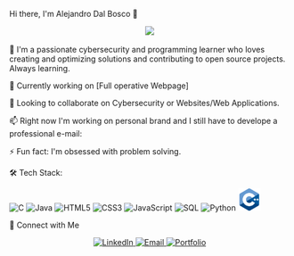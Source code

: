 Hi there, I'm Alejandro Dal Bosco 👋
<div align="center">
  <img src="https://giphy.com/gifs/HBOMax-tom-and-jerry-hbomax-n-NV4cSrRYXXwfUcYnu]https://media4.giphy.com/media/v1.Y2lkPTc5MGI3NjExZmxoem02bHM4cjF3YnpwNDduNzN5b3AweDJqejMwYm9jczk2bGZsdyZlcD12MV9pbnRlcm5hbF9naWZfYnlfaWQmY3Q9Zw/NV4cSrRYXXwfUcYnua/giphy.gif" width="500" />
</div>

🚀 I'm a passionate cybersecurity and programming learner who loves creating and optimizing solutions and contributing to open source projects. Always learning.

🔭 Currently working on [Full operative Webpage]

👯 Looking to collaborate on Cybersecurity or Websites/Web Applications.

📫 Right now I'm working on personal brand and I still have to develope a professional e-mail: 

⚡ Fun fact: I'm obsessed with problem solving.

🛠️ Tech Stack:

<p align="left">
<img src="https://cdn.jsdelivr.net/gh/devicons/devicon/icons/c/c-original.svg" alt="C" width="40" height="40"/>
<img src="https://cdn.jsdelivr.net/gh/devicons/devicon/icons/java/java-original.svg" alt="Java" width="40" height="40"/>
<img src="https://cdn.jsdelivr.net/gh/devicons/devicon/icons/html5/html5-original.svg" alt="HTML5" width="40" height="40"/>
<img src="https://cdn.jsdelivr.net/gh/devicons/devicon/icons/css3/css3-original.svg" alt="CSS3" width="40" height="40"/>
<img src="https://cdn.jsdelivr.net/gh/devicons/devicon/icons/javascript/javascript-original.svg" alt="JavaScript" width="40" height="40"/>
<img src="https://cdn.jsdelivr.net/gh/devicons/devicon/icons/mysql/mysql-original.svg" alt="SQL" width="40" height="40"/>
<img src="https://cdn.jsdelivr.net/gh/devicons/devicon/icons/python/python-original.svg" alt="Python" width="40" height="40"/>
<img src="https://raw.githubusercontent.com/devicons/devicon/master/icons/cplusplus/cplusplus-original.svg" alt="Assembly" width="40" height="40"/>

</p>

🤝 Connect with Me
<div align="center">
  <a href="https://linkedin.com/in/alejandro-dal-bosco-martínez-a0a78322b">
    <img src="https://img.shields.io/badge/LinkedIn-0077B5?style=for-the-badge&logo=linkedin&logoColor=white" alt="LinkedIn" />
  </a>
  <a href="mailto:alexdms92@proton.me">
    <img src="https://img.shields.io/badge/Email-D14836?style=for-the-badge&logo=gmail&logoColor=white" alt="Email" />
  </a>
  <a href="https://[YOUR_PORTFOLIO_WEBSITE]">
    <img src="https://img.shields.io/badge/Portfolio-FF5722?style=for-the-badge&logo=todoist&logoColor=white" alt="Portfolio" />
  </a>
</div>

